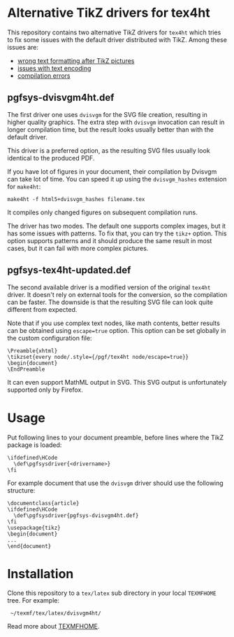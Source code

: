 # Alternative TikZ drivers for tex4ht

This repository contains two alternative TikZ drivers for `tex4ht` which tries
to fix some issues with the default driver distributed with TikZ. Among these
issues are:

- [wrong text formatting after TikZ pictures](https://tex.stackexchange.com/q/257559/2891)
- [issues with text encoding](https://tex.stackexchange.com/q/390592/2891)
- [compilation errors](https://tex.stackexchange.com/q/386757/2891)



## pgfsys-dvisvgm4ht.def

The first driver one uses `dvisvgm` for the SVG file creation, resulting in
higher quality graphics. The extra step with `dvisvgm` invocation can result in
longer compilation time, but the result looks usually better than with the
default driver.

This driver is a preferred option, as the resulting SVG files usually look
identical to the produced PDF.

If you have lot of figures in your document, their compilation by Dvisvgm can
take lot of time. You can speed it up using the `dvisvgm_hashes` extension for `make4ht`:

    make4ht -f html5+dvisvgm_hashes filename.tex

It compiles only changed figures on subsequent compilation runs.

The driver has two modes. The default one supports complex images, but it has
some issues with patterns. To fix that, you can try the `tikz+` option. 
This option supports patterns and it should produce the same result in most cases,
but it can fail with more complex pictures.


## pgfsys-tex4ht-updated.def

The second available driver is a modified version of the original `tex4ht`
driver. It doesn't rely on external tools for the conversion, so the compilation can
be faster. The downside is that the resulting SVG file can look quite different
from expected.

Note that if you use complex text nodes, like math contents, better
results can be obtained using `escape=true` option. This option can be set
globally in the custom configuration file:

    \Preamble{xhtml}
    \tikzset{every node/.style={/pgf/tex4ht node/escape=true}}
    \begin{document}
    \EndPreamble

It can even support MathML output in SVG. This SVG output is unfortunately
supported only by Firefox. 

# Usage

Put following lines to your document preamble, before lines where the TikZ
package is loaded:

    \ifdefined\HCode
      \def\pgfsysdriver{<drivername>}
    \fi 

For example document that use the `dvisvgm` driver should use the following
structure:

    \documentclass{article}
    \ifdefined\HCode
      \def\pgfsysdriver{pgfsys-dvisvgm4ht.def}
    \fi 
    \usepackage{tikz}
    \begin{document}
    ...
    \end{document}

# Installation

Clone this repository to a `tex/latex` sub directory in your local `TEXMFHOME`
tree. For example:

     ~/texmf/tex/latex/dvisvgm4ht/

Read more about [TEXMFHOME](https://tex.stackexchange.com/a/271545/2891).

